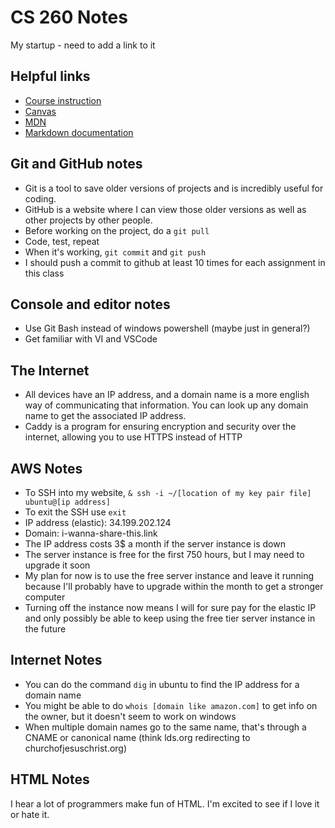 # CS 260 Notes

My startup - need to add a link to it

## Helpful links

- [Course instruction](https://github.com/webprogramming260)
- [Canvas](https://byu.instructure.com)
- [MDN](https://developer.mozilla.org)
- [Markdown documentation](https://docs.github.com/en/get-started/writing-on-github/getting-started-with-writing-and-formatting-on-github/basic-writing-and-formatting-syntax)

## Git and GitHub notes

- Git is a tool to save older versions of projects and is incredibly useful for coding.
- GitHub is a website where I can view those older versions as well as other projects by other people.
- Before working on the project, do a `git pull`
- Code, test, repeat
- When it's working, `git commit` and `git push`
- I should push a commit to github at least 10 times for each assignment in this class

## Console and editor notes

- Use Git Bash instead of windows powershell (maybe just in general?)
- Get familiar with VI and VSCode

## The Internet

- All devices have an IP address, and a domain name is a more english way of communicating that information. You can look up any domain name to get the associated IP address.
- Caddy is a program for ensuring encryption and security over the internet, allowing you to use HTTPS instead of HTTP

## AWS Notes

- To SSH into my website, `& ssh -i ~/[location of my key pair file] ubuntu@[ip address]`
- To exit the SSH use `exit`
- IP address (elastic): 34.199.202.124
- Domain: i-wanna-share-this.link
- The IP address costs 3$ a month if the server instance is down
- The server instance is free for the first 750 hours, but I may need to upgrade it soon
- My plan for now is to use the free server instance and leave it running because I'll probably have to upgrade within the month to get a stronger computer
- Turning off the instance now means I will for sure pay for the elastic IP and only possibly be able to keep using the free tier server instance in the future

## Internet Notes

- You can do the command `dig` in ubuntu to find the IP address for a domain name
- You might be able to do `whois [domain like amazon.com]` to get info on the owner, but it doesn't seem to work on windows
- When multiple domain names go to the same name, that's through a CNAME or canonical name (think lds.org redirecting to churchofjesuschrist.org)

## HTML Notes

I hear a lot of programmers make fun of HTML. I'm excited to see if I love it or hate it.